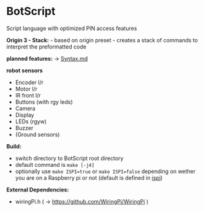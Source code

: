 
# BotScript
Script language with optimized PIN access features

**Origin 3 - Stack:**
    - based on origin preset
    - creates a stack of commands to interpret the preformatted code

**planned features:**
    -> [Syntax.md](https://github.com/alex-Symbroson/BotScript/blob/stack/BotScript/Syntax.md)

**robot sensors**
- Encoder l/r
- Motor l/r
- IR front l/r
- Buttons (with rgy leds)
- Camera
- Display
- LEDs (rgyw)
- Buzzer
- (Ground sensors)

**Build:**
- switch directory to BotScript root directory
- default command is ```make [-j4]```
- optionally use ```make ISPI=true``` or ```make ISPI=false```
    depending on wether you are on a Raspberry pi or not
    (default is defined in [ispi](https://github.com/alex-Symbroson/BotScript/blob/stack/BotScript/ispi))

**External Dependencies:**
- wiringPi.h ( -> https://github.com/WiringPi/WiringPi )
